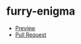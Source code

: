 # furry-enigma
 - [Preview](https://KrisMur.github.io/furry-enigma/)
 - [Pull Request](https://github.com/KrisMur/furry-enigma/pull/1/files)
 